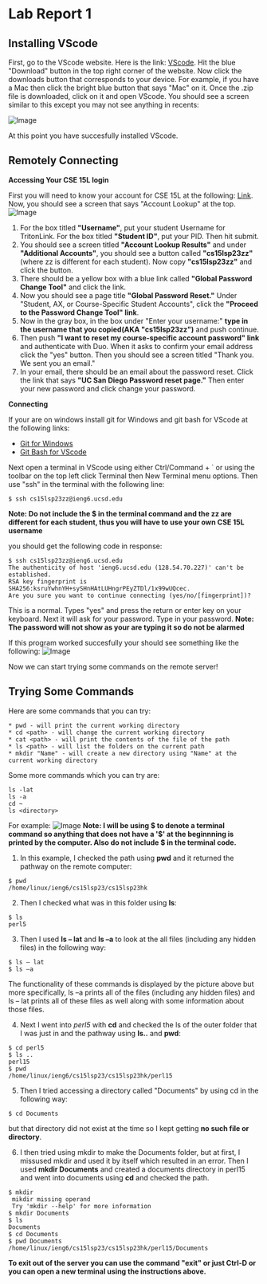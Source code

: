 # Lab Report 1
## Installing VScode
First, go to the VScode website. Here is the link: [VScode](https://code.visualstudio.com/). Hit the blue "Download" button in the top right corner of the website. Now click the downloads button that corresponds to your device. For example, if you have a Mac then click the bright blue button that says "Mac" on it. Once the .zip file is downloaded, click on it and open VScode.
You should see a screen similar to this except you may not see anything in recents:

![Image](https://user-images.githubusercontent.com/126924884/230634340-0774a3b0-15fb-408a-8f10-50925ae13eb9.png)

At this point you have succesfully installed VScode.

## Remotely Connecting
**Accessing Your CSE 15L login**

First you will need to know your account for CSE 15L at the following: [Link](https://sdacs.ucsd.edu/~icc/index.php). Now, you should see a screen that says "Account Lookup" at the top. ![Image](https://user-images.githubusercontent.com/126924884/230638434-9ad063dd-b6f7-4e87-b827-693171a78478.png)

1. For the box titled **"Username"**, put your student Username for TritonLink. For the box titled **"Student ID"**, put your PID. Then hit submit. 
2. You should see a screen titled **"Account Lookup Results"** and under **"Additional Accounts"**, you should see a button called **"cs15lsp23zz"** (where zz is different for each student). Now copy **"cs15lsp23zz"** and click the button. 
3. There should be a yellow box with a blue link called **"Global Password Change Tool"** and click the link. 
4. Now you should see a page title **"Global Password Reset."** Under "Student, AX, or Course-Specific Student Accounts", click the **"Proceed to the Password Change Tool" link**. 
5. Now in the gray box, in the box under "Enter your username:" **type in the username that you copied(AKA "cs15lsp23zz")** and push continue. 
6. Then push **"I want to reset my course-specific account password" link** and authenticate with Duo. When it asks to confirm your email address click the "yes" button. Then you should see a screen titled "Thank you. We sent you an email." 
7. In your email, there should be an email about the password reset. Click the link that says **"UC San Diego Password reset page."** Then enter your new password and click change your password.

**Connecting**

If your are on windows install git for Windows and git bash for VScode at the following links:
* [Git for Windows](https://gitforwindows.org/)
* [Git Bash for VScode](https://stackoverflow.com/questions/42606837/how-do-i-use-bash-on-windows-from-the-visual-studio-code-integrated-terminal/50527994#50527994)

Next open a terminal in VScode using either Ctrl/Command + ` or using the toolbar on the top left click Terminal then New Terminal menu options. 
Then use "ssh" in the terminal with the following line:
```
$ ssh cs15lsp23zz@ieng6.ucsd.edu
```
**Note: Do not include the $ in the terminal command and the zz are different for each student, thus you will have to use your own CSE 15L username**

you should get the following code in response:
```
$ ssh cs15lsp23zz@ieng6.ucsd.edu
The authenticity of host 'ieng6.ucsd.edu (128.54.70.227)' can't be established.
RSA key fingerprint is SHA256:ksruYwhnYH+sySHnHAtLUHngrPEyZTDl/1x99wUQcec.
Are you sure you want to continue connecting (yes/no/[fingerprint])? 

```
This is a normal. Types "yes" and press the return or enter key on your keyboard.
Next it will ask for your password. Type in your password.
**Note: The password will not show as your are typing it so do not be alarmed**

If this program worked succesfully your should see something like the following:
![Image](https://user-images.githubusercontent.com/126924884/230695410-0cc36c98-12d6-4b9c-b310-69d8fe90599d.png)

Now we can start trying some commands on the remote server!

## Trying Some Commands
Here are some commands that you can try:
```
* pwd - will print the current working directory
* cd <path> - will change the current working directory
* cat <path> - will print the contents of the file of the path
* ls <path> - will list the folders on the current path
* mkdir "Name" - will create a new directory using "Name" at the current working directory
```
  
Some more commands which you can try are:
```
ls -lat
ls -a
cd ~
ls <directory>
```
  
For example:
![Image](https://user-images.githubusercontent.com/126924884/230696202-c817975a-624a-4e26-a9ab-74d6a069ba53.png)
**Note: I will be using $ to denote a terminal command so anything that does not have a '$' at the beginnning is printed by the computer. Also do not include $ in the terminal code.**

1. In this example, I checked the path using **pwd** and it returned the pathway on the remote computer:
```
$ pwd
/home/linux/ieng6/cs15lsp23/cs15lsp23hk
```

2. Then I checked what was in this folder using **ls**:
```
$ ls
perl5 
```

3. Then I used **ls – lat** and **ls –a** to look at the all files (including any hidden files) in the following way:
```
$ ls – lat
$ ls –a 
```
The functionality of these commands is displayed by the picture above but more specifically, ls –a prints all of the files (including any hidden files) and ls – lat prints all of these files as well along with some information about those files. 


4. Next I went into *perl5* with **cd** and checked the ls of the outer folder that I was just in and the pathway using **ls..** and **pwd**:
```
$ cd perl5
$ ls ..
perl15
$ pwd
/home/linux/ieng6/cs15lsp23/cs15lsp23hk/perl15
```
5. Then I tried accessing a directory called "Documents" by using cd in the following way: 
```
$ cd Documents
``` 
but that directory did not exist at the time so I kept getting **no such file or directory**.

6. I then tried using mkdir to make the Documents folder, but at first, I missused mkdir and used it by itself which resulted in an error. Then I used **mkdir Documents** and created a documents directory in perl15 and went into documents using **cd** and checked the path.
```
$ mkdir 
 mikdir missing operand
 Try 'mkdir --help' for more information
$ mkdir Documents
$ ls 
Documents
$ cd Documents
$ pwd Documents
/home/linux/ieng6/cs15lsp23/cs15lsp23hk/perl15/Documents
```

**To exit out of the server you can use the command "exit" or just Ctrl-D or you can open a new terminal using the instructions above.** 


